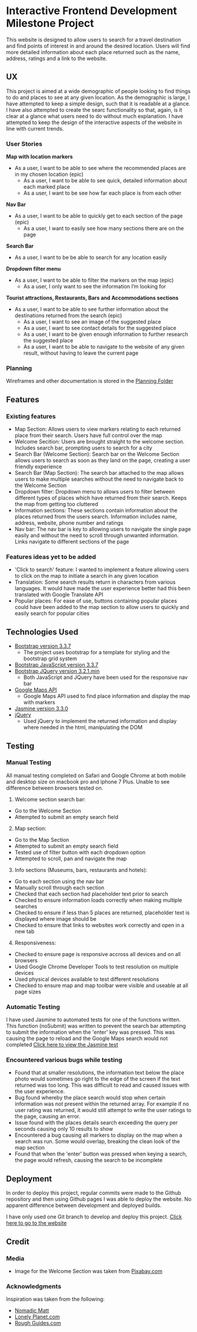 # Interactive Frontend Development Milestone Project

This website is designed to allow users to search for a travel destination and find points of interest in and around the desired location. Users will find more detailed information about each place returned such as the name, address, ratings and a link to the website.  


## UX

This project is aimed at a wide demographic of people looking to find things to do and places to see at any given location. As the demographic is large, I have attempted to keep a simple design, such that it is readable at a glance. 
I have also attempted to create the searc functionality so that, again, is it clear at a glance what users need to do without much explanation. I have attempted to keep the design of the interactive aspects of the website in line with current trends. 

### User Stories

**Map with location markers**

- As a user, I want to be able to see where the recommended places are in my chosen location (epic)
  - As a user, I want to be able to see quick, detailed information about each marked place
  - As a user, I want to be see how far each place is from each other

**Nav Bar**

- As a user, I want to be able to quickly get to each section of the page (epic)
  - As a user, I want to easily see how many sections there are on the page

**Search Bar**

- As a user, I want to be be able to search for any location easily

**Dropdown filter menu**

- As a user, I want to be able to filter the markers on the map (epic)
  - As a user, I only want to see the information I’m looking for

**Tourist attractions, Restaurants, Bars and Accommodations sections**

- As a user, I want to be able to see further information about the destinations returned from the search (epic)
  - As a user, I want to see an image of the suggested place
  - As a user, I want to see contact details for the suggested place
  - As a user, I want to be given enough information to further research the suggested place
  - As a user, I want to be able to navigate to the website of any given result, without having to leave the current page

### Planning 

Wireframes and other documentation is stored in the [Planning Folder](assets/planning)


## Features

### Existing features

- Map Section: Allows users to view markers relating to each returned place from their search. Users have full control over the map
- Welcome Secition: Users are brought straight to the welcome section. Includes search bar, prompting users to search for a city
- Search Bar (Welcome Section): Search bar on the Welcome Section allows users to search as soon as they land on the page, creating a user friendly experience
- Search Bar (Map Section): The search bar attached to the map allows users to make multiple searches without the need to navigate back to the Welcome Section
- Dropdown filter: Dropdown menu to allows users to filter between different types of places which have returned from their search. Keeps the map from getting too cluttered
- Information sections: These sections contain information about the places returned from the users search. Information includes name, address, website, phone number and ratings
- Nav bar: The nav bar is key to allowing users to navigate the single page easily and without the need to scroll through unwanted information. Links navigate to different sections of the page

### Features ideas yet to be added

- 'Click to search' feature: I wanted to implement a feature allowing users to click on the map to initiate a search in any given location
- Translation: Some search results return in characters from various languages. It would have made the user experience better had this been translated with Google Translate API
- Popular places: For ease of use, buttons containing popular places could have been added to the map section to allow users to quickly and easily search for popular cities


## Technologies Used

- [Bootstrap version 3.3.7](https://getbootstrap.com/docs/3.3/getting-started/)
  - The project uses bootstrap for a template for styling and the bootstrap grid system
- [Bootstrap JavaScript version 3.3.7](https://getbootstrap.com/docs/3.3/javascript/)
- [Bootstrap JQuery version 3.2.1.min](https://getbootstrap.com/docs/3.3/javascript/)
  - Both JavaScript and JQuery have been used for the responsive nav bar
- [Google Maps API](https://developers.google.com/maps/documentation/)
  - Google Maps API used to find place information and display the map with markers
- [Jasmine version 3.3.0](https://jasmine.github.io/)
- [jQuery](https://jquery.com/)
  - Used jQuery to implement the returned information and display where needed in the html, manipulating the DOM


## Testing

### Manual Testing

All manual testing completed on Safari and Google Chrome at both mobile and desktop size on macbook pro and iphone 7 Plus. Unable to see difference between browsers tested on.

1. Welcome section search bar:
 - Go to the Welcome Section
 - Attempted to submit an empty search field

2. Map section:
 - Go to the Map Section
 - Attempted to submit an empty search field
 - Tested use of filter button with each dropdown option
 - Attempted to scroll, pan and navigate the map

3. Info sections (Museums, bars, restaurants and hotels):
 - Go to each section using the nav bar
 - Manually scroll through each section
 - Checked that each section had placeholder text prior to search
 - Checked to ensure information loads correctly when making multiple searches
 - Checked to ensure if less than 5 places are returned, placeholder text is displayed where image should be
 - Checked to ensure that links to websites work correctly and open in a new tab

4. Responsiveness:
 - Checked to ensure page is responsive accross all devices and on all browsers
 - Used Google Chrome Developer Tools to test resolution on multiple devices
 - Used physical devices available to test different resolutions
 - Checked to ensure map and map toolbar were visible and useable at all page sizes

### Automatic Testing

I have used Jasmine to automated tests for one of the functions written. This function (noSubmit) was written to prevent the search bar attempting to submit the information when the 'enter' key was pressed. This was causing the page to reload and the Google Maps search would not completed
[Click here to view the Jasmine test](https://kash1503.github.io/interactive-frontend-development-milestone-project/jasmine-test.html)

### Encountered various bugs while testing

- Found that at smaller resolutions, the information text below the place photo would sometimes go right to the edge of the screen if the text returned was too long. This was difficult to read and caused issues with the user experience.
- Bug found whereby the place search would stop when certain information was not present within the returned array. For example if no user rating was returned, it would still attempt to write the user ratings to the page, causing an error.
- Issue found with the places details search exceeding the query per seconds causing only 10 results to show
- Encountered a bug causing all markers to display on the map when a search was run. Some would overlap, breaking the clean look of the map section
- Found that when the 'enter' button was pressed when keying a search, the page would refresh, causing the search to be incomplete


## Deployment

In order to deploy this project, regular commits were made to the Github repository and then using Github pages I was able to deploy the website. No apparent difference between development and deployed builds.

I have only used one Git branch to develop and deploy this project. [Click here to go to the website](https://kash1503.github.io/interactive-frontend-development-milestone-project/)

## Credit

### Media

- Image for the Welcome Section was taken from [Pixabay.com](https://pixabay.com/photos/manhattan-empire-state-building-336708/)

### Acknowledgments

Inspiration was taken from the following: 

- [Nomadic Matt](https://www.nomadicmatt.com/)
- [Lonely Planet.com](https://www.lonelyplanet.com/)
- [Rough Guides.com](https://www.roughguides.com/)